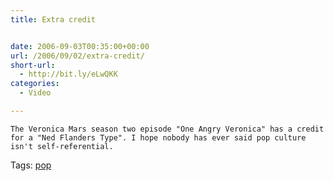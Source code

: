 ```yaml
---
title: Extra credit


date: 2006-09-03T00:35:00+00:00
url: /2006/09/02/extra-credit/
short-url:
  - http://bit.ly/eLwQKK
categories:
  - Video

---
```

<div class='microid-mailto+http:sha1:d8e3eea2994869e5b53c4f0726db4da5d852f763'>
  
    The Veronica Mars season two episode "One Angry Veronica" has a credit for a "Ned Flanders Type". I hope nobody has ever said pop culture isn't self-referential.
  
</div>

<div class="st-post-tags">
  Tags: <a href="http://www.cavort.org/tag/pop/" title="pop" rel="tag">pop</a><br />
</div>